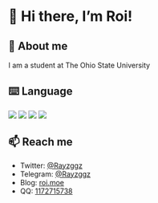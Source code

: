 # 👋 Hi there, I’m Roi!

## 🔬 About me

I am a student at The Ohio State University

## ⌨️ Language

![](https://img.shields.io/badge/Java-007396?style=flat-square&logo=Java&logoColor=ffffff)
![](https://img.shields.io/badge/PHP-777BB4?style=flat-square&logo=php&logoColor=ffffff)
![](https://img.shields.io/badge/CSS3-1572B6?style=flat-square&logo=css3&logoColor=ffffff)
![](https://img.shields.io/badge/JavaScript-F7DF1E?style=flat-square&logo=JavaScript&logoColor=ffffff)

## 📫 Reach me

- Twitter: [@Rayzggz](https://twitter.com/Rayzggz)
- Telegram: [@Rayzggz](https://t.me/Rayzggz)
- Blog: [roi.moe](https://roi.moe)
- QQ: [1172715738](https://message/?uin=1172715738)


<!---
Rayzggz/Rayzggz is a ✨ special ✨ repository because its `README.md` (this file) appears on your GitHub profile.
You can click the Preview link to take a look at your changes.
--->
